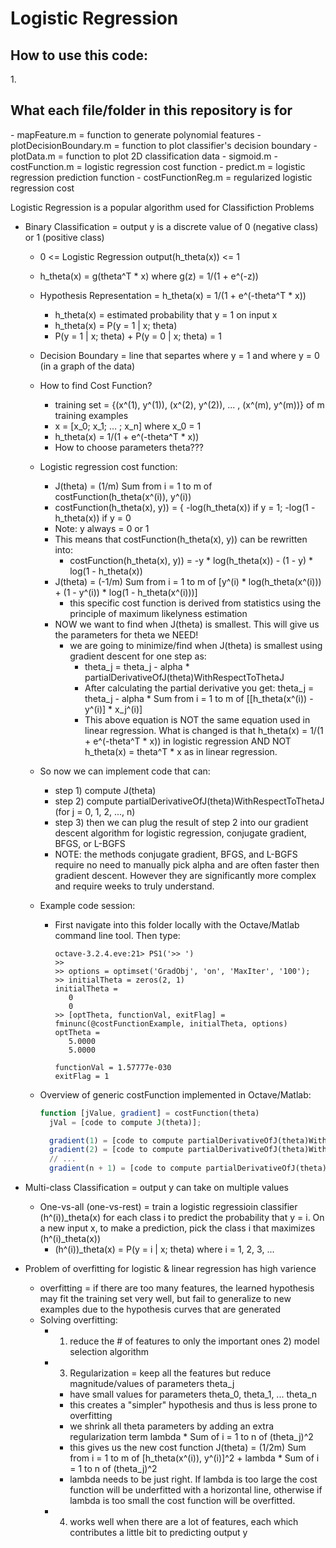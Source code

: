 Logistic Regression
===================

<h2>How to use this code:</h2>
1. 

<h2>What each file/folder in this repository is for</h2>
- mapFeature.m = function to generate polynomial features
- plotDecisionBoundary.m = function to plot classifier's decision boundary
- plotData.m = function to plot 2D classification data
- sigmoid.m
- costFunction.m = logistic regression cost function
- predict.m = logistic regression prediction function
- costFunctionReg.m = regularized logistic regression cost


Logistic Regression is a popular algorithm used for Classifiction Problems

- Binary Classification = output y is a discrete value of 0 (negative class) or 1 (positive class)
  + 0 <= Logistic Regression output(h_theta(x)) <= 1
  + h_theta(x) = g(theta^T * x) where g(z) = 1/(1 + e^(-z))
  + Hypothesis Representation = h_theta(x) = 1/(1 + e^(-theta^T * x))
    - h_theta(x) = estimated probability that y = 1 on input x
    - h_theta(x) = P(y = 1 | x; theta)
    - P(y = 1 | x; theta) + P(y = 0 | x; theta) = 1
  + Decision Boundary = line that separtes where y = 1 and where y = 0 (in a graph of the data)
  + How to find Cost Function?
    - training set = {(x^(1), y^(1)), (x^(2), y^(2)), ... , (x^(m), y^(m))} of m training examples
    - x = [x_0; x_1; ... ; x_n] where x_0 = 1
    - h_theta(x) = 1/(1 + e^(-theta^T * x))
    - How to choose parameters theta???
  + Logistic regression cost function:
    - J(theta) = (1/m) Sum from i = 1 to m of costFunction(h_theta(x^(i)), y^(i))
    - costFunction(h_theta(x), y)) = { -log(h_theta(x)) if y = 1; -log(1 - h_theta(x)) if y = 0
    - Note: y always = 0 or 1
    - This means that costFunction(h_theta(x), y)) can be rewritten into:
      + costFunction(h_theta(x), y)) = -y * log(h_theta(x)) - (1 - y) * log(1 - h_theta(x))
    - J(theta) = (-1/m) Sum from i = 1 to m of [y^(i) * log(h_theta(x^(i))) + (1 - y^(i)) * log(1 - h_theta(x^(i)))]
      + this specific cost function is derived from statistics using the principle of maximum likelyness estimation
    - NOW we want to find when J(theta) is smallest. This will give us the parameters for theta we NEED!
      + we are going to minimize/find when J(theta) is smallest using gradient descent for one step as:
        - theta_j = theta_j - alpha * partialDerivativeOfJ(theta)WithRespectToThetaJ
        - After calculating the partial derivative you get: theta_j = theta_j - alpha * Sum from i = 1 to m of [[h_theta(x^(i)) - y^(i)] * x_j^(i)]
        - This above equation is NOT the same equation used in linear regression. What is changed is that h_theta(x) = 1/(1 + e^(-theta^T * x)) in logistic regression AND NOT h_theta(x) = theta^T * x as in linear regression.

  + So now we can implement code that can:
    - step 1) compute J(theta)
    - step 2) compute partialDerivativeOfJ(theta)WithRespectToThetaJ (for j = 0, 1, 2, ..., n)
    - step 3) then we can plug the result of step 2 into our gradient descent algorithm for logistic regression, conjugate gradient, BFGS, or L-BGFS
    - NOTE: the methods conjugate gradient, BFGS, and L-BGFS require no need to manually pick alpha and are often faster then gradient descent. However they are significantly more complex and require weeks to truly understand.

  + Example code session:
    - First navigate into this folder locally with the Octave/Matlab command line tool. Then type:
      ```
      octave-3.2.4.eve:21> PS1('>> ')
      >>
      >> options = optimset('GradObj', 'on', 'MaxIter', '100');
      >> initialTheta = zeros(2, 1)
      initialTheta = 
         0
         0
      >> [optTheta, functionVal, exitFlag] = fminunc(@costFunctionExample, initialTheta, options)
      optTheta = 
         5.0000
         5.0000

      functionVal = 1.57777e-030
      exitFlag = 1
      ```
  + Overview of generic costFunction implemented in Octave/Matlab:
    ```octave
    function [jValue, gradient] = costFunction(theta)
      jVal = [code to compute J(theta)];

      gradient(1) = [code to compute partialDerivativeOfJ(theta)WithRespectToTheta0]
      gradient(2) = [code to compute partialDerivativeOfJ(theta)WithRespectToTheta1]
      // ...
      gradient(n + 1) = [code to compute partialDerivativeOfJ(theta)WithRespectToThetaN]
    ```
- Multi-class Classification = output y can take on multiple values
  + One-vs-all (one-vs-rest) = train a logistic regressioin classifier (h^(i))_theta(x) for each
  class i to predict the probability that y = i. On a new input x, to make a prediction, pick the
  class i that maximizes (h^(i)_theta(x))
    - (h^(i))_theta(x) = P(y = i | x; theta) where i = 1, 2, 3, ...

- Problem of overfitting for logistic & linear regression has high varience
  + overfitting = if there are too many features, the learned hypothesis may fit the training
  set very well, but fail to generalize to new examples due to the hypothesis curves that are generated
  + Solving overfitting:
    - 1) reduce the # of features to only the important ones 2) model selection algorithm
    - 3) Regularization = keep all the features but reduce magnitude/values of parameters theta_j
        + have small values for parameters theta_0, theta_1, ... theta_n
        + this creates a "simpler" hypothesis and thus is less prone to overfitting
        + we shrink all theta parameters by adding an extra regularization term lambda * Sum of i = 1 to n of (theta_j)^2
        + this gives us the new cost function J(theta) = (1/2m) Sum from i = 1 to m of [h_theta(x^(i)), y^(i)]^2 + lambda * Sum of i = 1 to n of (theta_j)^2
        + lambda needs to be just right. If lambda is too large the cost function will be underfitted with a horizontal line, otherwise if lambda is too small the cost function will be overfitted.
    - 4) works well when there are a lot of features, each which contributes a little bit to predicting output y